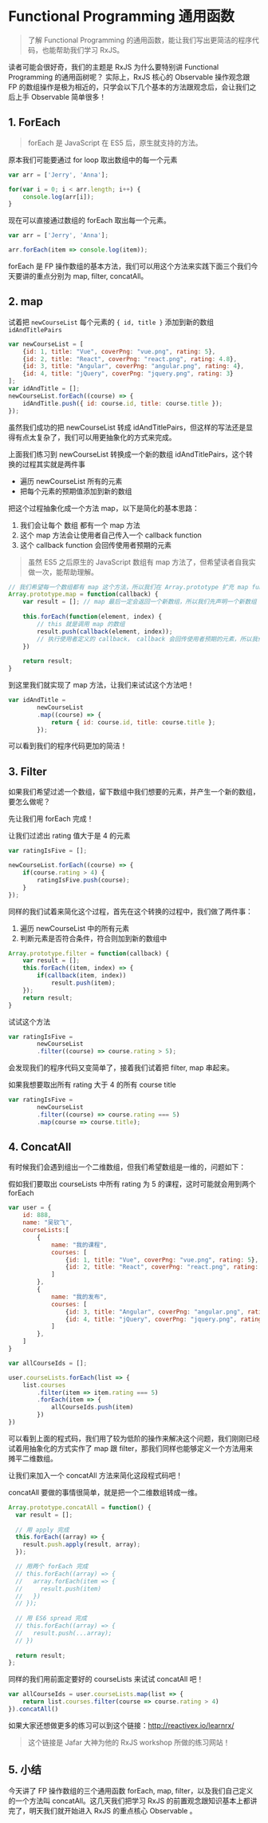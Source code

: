  # Functional Programming 通用函数

>了解 Functional Programming 的通用函数，能让我们写出更简洁的程序代码，也能帮助我们学习 RxJS。

读者可能会很好奇，我们的主题是 RxJS 为什么要特别讲 Functional Programming 的通用函树呢？ 实际上，RxJS 核心的 Observable 操作观念跟 FP 的数组操作是极为相近的，只学会以下几个基本的方法跟观念后，会让我们之后上手 Observable 简单很多！

## 1. ForEach

>forEach 是 JavaScript 在 ES5 后，原生就支持的方法。

原本我们可能要通过 for loop 取出数组中的每一个元素

```javascript
var arr = ['Jerry', 'Anna'];

for(var i = 0; i < arr.length; i++) {
	console.log(arr[i]);
}
```

现在可以直接通过数组的 forEach 取出每一个元素。

```javascript
var arr = ['Jerry', 'Anna'];

arr.forEach(item => console.log(item));
```

forEach 是 FP 操作数组的基本方法，我们可以用这个方法来实践下面三个我们今天要讲的重点分别为 map, filter, concatAll。

## 2. map

试着把 `newCourseList` 每个元素的 `{ id, title }` 添加到新的数组 `idAndTitlePairs`

```javascript
var newCourseList = [
    {id: 1, title: "Vue", coverPng: "vue.png", rating: 5},
    {id: 2, title: "React", coverPng: "react.png", rating: 4.8},
    {id: 3, title: "Angular", coverPng: "angular.png", rating: 4},
    {id: 4, title: "jQuery", coverPng: "jquery.png", rating: 3}
];
var idAndTitle = [];
newCourseList.forEach((course) => {
	idAndTitle.push({ id: course.id, title: course.title });
});
```

虽然我们成功的把 newCourseList 转成 idAndTitlePairs，但这样的写法还是显得有点太复杂了，我们可以用更抽象化的方式来完成。

上面我们练习到 newCourseList 转换成一个新的数组 idAndTitlePairs，这个转换的过程其实就是两件事
* 遍历 newCourseList 所有的元素
* 把每个元素的预期值添加到新的数组

把这个过程抽象化成一个方法 map，以下是简化的基本思路：
1. 我们会让每个 数组 都有一个 map 方法
2. 这个 map 方法会让使用者自己传入一个 callback function
3. 这个 callback function 会回传使用者预期的元素

>虽然 ES5 之后原生的 JavaScript 数组有 map 方法了，但希望读者自我实做一次，能帮助理解。

```javascript
// 我们希望每一个数组都有 map 这个方法，所以我们在 Array.prototype 扩充 map function
Array.prototype.map = function(callback) {
    var result = []; // map 最后一定会返回一个新数组，所以我们先声明一个新数组
  
    this.forEach(function(element, index) {
        // this 就是调用 map 的数组
        result.push(callback(element, index));
        // 执行使用者定义的 callback， callback 会回传使用者预期的元素，所以我们把它 push 进新数组
    })
  
    return result;
}
```

到这里我们就实现了 map 方法，让我们来试试这个方法吧！

```javascript
var idAndTitle = 
        newCourseList
        .map((course) => {
            return { id: course.id, title: course.title };
        });
```
可以看到我们的程序代码更加的简洁！

## 3. Filter

如果我们希望过滤一个数组，留下数组中我们想要的元素，并产生一个新的数组，要怎么做呢？

先让我们用 forEach 完成！

让我们过滤出 rating 值大于是 4 的元素

```javascript
var ratingIsFive = [];

newCourseList.forEach((course) => {
    if(course.rating > 4) {
        ratingIsFive.push(course);
    }
});
```

同样的我们试着来简化这个过程，首先在这个转换的过程中，我们做了两件事：
1. 遍历 newCourseList 中的所有元素
2. 判断元素是否符合条件，符合则加到新的数组中

```javascript
Array.prototype.filter = function(callback) {
    var result = [];
    this.forEach((item, index) => {
        if(callback(item, index))
            result.push(item);
    });
    return result;
}
```

试试这个方法

```javascript
var ratingIsFive = 
        newCourseList
        .filter((course) => course.rating > 5);
```

会发现我们的程序代码又变简单了，接着我们试着把 filter, map 串起来。

如果我想要取出所有 rating 大于 4 的所有 course title

```javascript
var ratingIsFive = 
        newCourseList
        .filter((course) => course.rating === 5)
        .map(course => course.title);
```

## 4. ConcatAll

有时候我们会遇到组出一个二维数组，但我们希望数组是一维的，问题如下：

假如我们要取出 courseLists 中所有 rating 为 5 的课程，这时可能就会用到两个 forEach

```javascript
var user = {
    id: 888,
    name: "吴钦飞",
    courseLists:[
        {
            name: "我的课程",
            courses: [
                {id: 1, title: "Vue", coverPng: "vue.png", rating: 5},
                {id: 2, title: "React", coverPng: "react.png", rating: 4.8}
            ]
        },
        {
            name: "我的发布",
            courses: [
                {id: 3, title: "Angular", coverPng: "angular.png", rating: 4},
                {id: 4, title: "jQuery", coverPng: "jquery.png", rating: 3}
            ]
        },
    ]
}

var allCourseIds = [];

user.courseLists.forEach(list => {
    list.courses
        .filter(item => item.rating === 5)
        .forEach(item => {
            allCourseIds.push(item)
        })
})
```

可以看到上面的程式码，我们用了较为低阶的操作来解决这个问题，我们刚刚已经试着用抽象化的方式实作了 map 跟 filter，那我们同样也能够定义一个方法用来 摊平二维数组。

让我们来加入一个 concatAll 方法来简化这段程式码吧！

concatAll 要做的事情很简单，就是把一个二维数组转成一维。

```javascript
Array.prototype.concatAll = function() {
  var result = [];
  
  // 用 apply 完成
  this.forEach((array) => {
    result.push.apply(result, array);
  });

  // 用两个 forEach 完成
  // this.forEach((array) => {
  //   array.forEach(item => {
  //     result.push(item)
  //   })
  // });
  
  // 用 ES6 spread 完成
  // this.forEach((array) => {
  //   result.push(...array);
  // })
  
  return result;
};
```

同样的我们用前面定要好的 courseLists 来试试 concatAll 吧！

```javascript
var allCourseIds = user.courseLists.map(list => {
    return list.courses.filter(course => course.rating > 4)
}).concatAll()
```

如果大家还想做更多的练习可以到这个链接：http://reactivex.io/learnrx/
>这个链接是 Jafar 大神为他的 RxJS workshop 所做的练习网站！

## 5. 小结

今天讲了 FP 操作数组的三个通用函数 forEach, map, filter，以及我们自己定义的一个方法叫 concatAll。这几天我们把学习 RxJS 的前置观念跟知识基本上都讲完了，明天我们就开始进入 RxJS 的重点核心 Observable 。


